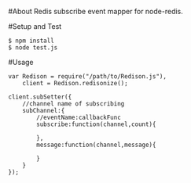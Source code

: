 #About
Redis subscribe event mapper for node-redis.

#Setup and Test

```sh:terminal
$ npm install
$ node test.js
```

#Usage

```js:usage
var Redison = require("/path/to/Redison.js"),
    client = Redison.redisonize();

client.subSetter({
    //channel name of subscribing
    subChannel:{
        //eventName:callbackFunc
        subscribe:function(channel,count){
        
        },
        message:function(channel,message){
        
        }
    }
});

```

